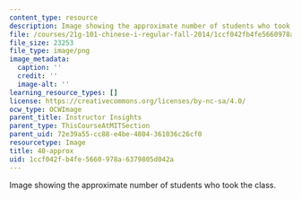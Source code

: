 ```yaml
---
content_type: resource
description: Image showing the approximate number of students who took the class.
file: /courses/21g-101-chinese-i-regular-fall-2014/1ccf042fb4fe5660978a6379805d042a_40-approx.png
file_size: 23253
file_type: image/png
image_metadata:
  caption: ''
  credit: ''
  image-alt: ''
learning_resource_types: []
license: https://creativecommons.org/licenses/by-nc-sa/4.0/
ocw_type: OCWImage
parent_title: Instructor Insights
parent_type: ThisCourseAtMITSection
parent_uid: 72e39a55-cc88-e4be-4804-361036c26cf0
resourcetype: Image
title: 40-approx
uid: 1ccf042f-b4fe-5660-978a-6379805d042a
---
```

Image showing the approximate number of students who took the class.